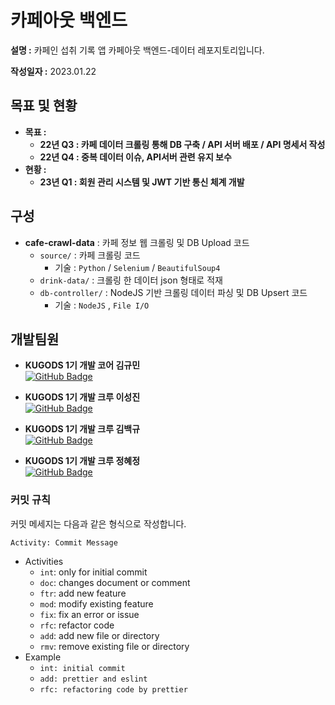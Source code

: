 # 카페아웃 백엔드
**설명 :** 카페인 섭취 기록 앱 카페아웃 백엔드-데이터 레포지토리입니다.


**작성일자 :** 2023.01.22



## 목표 및 현황

- **목표 :**
  - **22년 Q3 : 카페 데이터 크롤링 통해 DB 구축 / API 서버 배포 / API 명세서 작성**
  - **22년 Q4 : 중복 데이터 이슈, API서버 관련 유지 보수**
- **현황 :**
  - **23년 Q1 : 회원 관리 시스템 및 JWT 기반 통신 체계 개발**

## 구성


- **cafe-crawl-data** : 카페 정보 웹 크롤링 및 DB Upload 코드
  - `source/` : 카페 크롤링 코드
    - 기술 : `Python` / `Selenium` / `BeautifulSoup4`
  - `drink-data/` : 크롤링 한 데이터 json 형태로 적재
  - `db-controller/` : NodeJS 기반 크롤링 데이터 파싱 및 DB Upsert 코드
    - 기술 : `NodeJS` , `File I/O`

## 개발팀원

- **KUGODS 1기 개발 코어 김규민**  
  [![GitHub Badge](https://img.shields.io/badge/GitHub-181717?&logo=GitHub&logoColor=white&style=for-the-badge&link=https://github.com/KY00KIM)](https://github.com/KY00KIM)
- **KUGODS 1기 개발 크루 이성진**  
  [![GitHub Badge](https://img.shields.io/badge/GitHub-181717?&logo=GitHub&logoColor=white&style=for-the-badge&link=https://github.com/mobius29)](https://github.com/mobius29)
- **KUGODS 1기 개발 크루 김백규**  
  [![GitHub Badge](https://img.shields.io/badge/GitHub-181717?&logo=GitHub&logoColor=white&style=for-the-badge&link=https://github.com/centneuf0109)](https://github.com/centneuf0109)

- **KUGODS 1기 개발 크루 정혜정**  
  [![GitHub Badge](https://img.shields.io/badge/GitHub-181717?&logo=GitHub&logoColor=white&style=for-the-badge&link=https://github.com/Hyejeong33h)](https://github.com/Hyejeong33h)

### 커밋 규칙
커밋 메세지는 다음과 같은 형식으로 작성합니다.
```
Activity: Commit Message
```

- Activities
  - `int`: only for initial commit
  - `doc`: changes document or comment
  - `ftr`: add new feature
  - `mod`: modify existing feature
  - `fix`: fix an error or issue
  - `rfc`: refactor code
  - `add`: add new file or directory
  - `rmv`: remove existing file or directory
- Example
  - `int: initial commit`
  - `add: prettier and eslint`
  - `rfc: refactoring code by prettier`
